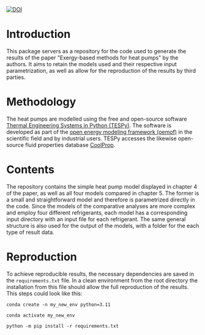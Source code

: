 [![DOI](https://zenodo.org/badge/633761164.svg)](https://zenodo.org/doi/10.5281/zenodo.10453873)

# Introduction

This package servers as a repository for the code used to generate the results of the paper "Exergy-based methods for heat pumps" by the authors. It aims to retain the models used and their respective input parametrization, as well as allow for the reproduction of the results by third parties.

# Methodology

The heat pumps are modelled using the free and open-source software [Thermal Engineering Systems in Python (TESPy)](https://github.com/oemof/tespy). The software is developed as part of the [open energy modeling framework (oemof)](https://github.com/oemof) in the scientific field and by industrial users. TESPy accesses the likewise open-source fluid properties database [CoolProp](https://github.com/CoolProp/CoolProp).

# Contents

The repository contains the simple heat pump model displayed in chapter 4 of the paper, as well as all four models compared in chapter 5. The former is a small and straightforward model and therefore is parametrized directly in the code. Since the models of the comparative analyses are more complex and employ four different refrigerants, each model has a corresponding input directory with an input file for each refrigerant. The same general structure is also used for the output of the models, with a folder for the each type of result data.

# Reproduction

To achieve reproducible results, the necessary dependencies are saved in the `requirements.txt` file. In a clean environment from the root directory the installation from this file should allow the full reproduction of the results. This steps could look like this:

```
conda create -n my_new_env python=3.11
```

```
conda activate my_new_env
```

```
python -m pip install -r requirements.txt
```
